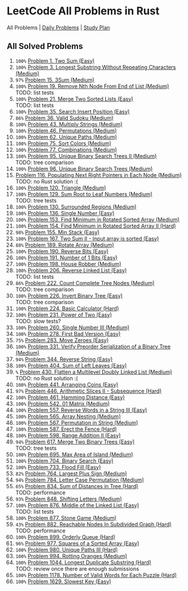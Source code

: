 LeetCode All Problems in Rust
=============================

All Problems | [Daily Problems](DAILY.md) | [Study Plan](STUDY_PLAN.md)

All Solved Problems
-------------------

1. `100%` [Problem 1. Two Sum (Easy)](problem_0001/)
2. `100%` [Problem 3. Longest Substring Without Repeating Characters (Medium)](problem_0003/)
3. `97%` [Problem 15. 3Sum (Medium)](problem_0015/)
4. `100%` [Problem 19. Remove Nth Node From End of List (Medium)](problem_0019/) \
    TODO: list tests
5. `100%` [Problem 21. Merge Two Sorted Lists (Easy)](problem_0021/) \
    TODO: list tests
6. `100%` [Problem 35. Search Insert Position (Easy)](problem_0035/)
7. `86%` [Problem 36. Valid Sudoku (Medium)](problem_0036/)
8. `100%` [Problem 43. Multiply Strings (Medium)](problem_0043/)
9. `100%` [Problem 46. Permutations (Medium)](problem_0046/)
10. `100%` [Problem 62. Unique Paths (Medium)](problem_0062/)
11. `100%` [Problem 75. Sort Colors (Medium)](problem_0075/)
12. `100%` [Problem 77. Combinations (Medium)](problem_0077/)
13. `100%` [Problem 95. Unique Binary Search Trees II (Medium)](problem_0095/) \
    TODO: tree comparison
14. `100%` [Problem 96. Unique Binary Search Trees (Medium)](problem_0096/)
15. [Problem 116. Populating Next Right Pointers in Each Node (Medium)](problem_0116/) \
    TODO: no Rust solution :(
16. `100%` [Problem 120. Triangle (Medium)](problem_0120/)
17. `100%` [Problem 129. Sum Root to Leaf Numbers (Medium)](problem_0129/) \
    TODO: tree tests
18. `100%` [Problem 130. Surrounded Regions (Medium)](problem_0130/)
19. `100%` [Problem 136. Single Number (Easy)](problem_0136/)
20. `100%` [Problem 153. Find Minimum in Rotated Sorted Array (Medium)](problem_0153/)
21. `100%` [Problem 154. Find Minimum in Rotated Sorted Array II (Hard)](problem_0154/)
22. `98%` [Problem 155. Min Stack (Easy)](problem_0155/)
23. `100%` [Problem 167. Two Sum II - Input array is sorted (Easy)](problem_0167/)
24. `88%` [Problem 189. Rotate Array (Medium)](problem_0189/)
25. `100%` [Problem 190. Reverse Bits (Easy)](problem_0190/)
26. `100%` [Problem 191. Number of 1 Bits (Easy)](problem_0191/)
27. `100%` [Problem 198. House Robber (Medium)](problem_0198/)
28. `100%` [Problem 206. Reverse Linked List (Easy)](problem_0206/) \
    TODO: list tests
29. `86%` [Problem 222. Count Complete Tree Nodes (Medium)](problem_0222/) \
    TODO: tree comparison
30. `100%` [Problem 226. Invert Binary Tree (Easy)](problem_0226/) \
    TODO: tree comparison
31. `100%` [Problem 224. Basic Calculator (Hard)](problem_0224/)
32. `100%` [Problem 231. Power of Two (Easy)](problem_0231/) \
    TODO: slow tests?
33. `100%` [Problem 260. Single Number III (Medium)](problem_0260/)
34. `100%` [Problem 278. First Bad Version (Easy)](problem_0278/)
35. `75%` [Problem 283. Move Zeroes (Easy)](problem_0283/)
36. `100%` [Problem 331. Verify Preorder Serialization of a Binary Tree (Medium)](problem_0331/)
37. `94%` [Problem 344. Reverse String (Easy)](problem_0344/)
38. `100%` [Problem 404. Sum of Left Leaves (Easy)](problem_0404/)
39. `%` [Problem 430. Flatten a Multilevel Doubly Linked List (Medium)](problem_0430/) \
    TODO: no Rust solution :(
40. `100%` [Problem 441. Arranging Coins (Easy)](problem_0441/)
41. `97%` [Problem 446. Arithmetic Slices II - Subsequence (Hard)](problem_0446/)
42. `100%` [Problem 461. Hamming Distance (Easy)](problem_0461/)
43. `100%` [Problem 542. 01 Matrix (Medium)](problem_0542/)
44. `100%` [Problem 557. Reverse Words in a String III (Easy)](problem_0557/)
45. `100%` [Problem 565. Array Nesting (Medium)](problem_0565/)
46. `100%` [Problem 567. Permutation in String (Medium)](problem_0567/)
47. `100%` [Problem 587. Erect the Fence (Hard)](problem_0587/)
48. `100%` [Problem 598. Range Addition II (Easy)](problem_0598/)
49. `94%` [Problem 617. Merge Two Binary Trees (Easy)](problem_0617/) \
    TODO: tree tests
50. `100%` [Problem 695. Max Area of Island (Medium)](problem_0695/)
51. `100%` [Problem 704. Binary Search (Easy)](problem_0704/)
52. `100%` [Problem 733. Flood Fill (Easy)](problem_0733/)
53. `82%` [Problem 764. Largest Plus Sign (Medium)](problem_0764/)
54. `94%` [Problem 784. Letter Case Permutation (Medium)](problem_0784/)
55. `65%` [Problem 834. Sum of Distances in Tree (Hard)](problem_0834/) \
    TODO: performance
56. `93%` [Problem 848. Shifting Letters (Medium)](problem_0848/)
57. `100%` [Problem 876. Middle of the Linked List (Easy)](problem_0876/) \
    TODO: list tests
58. `100%` [Problem 877. Stone Game (Medium)](problem_0877/)
59. `43%` [Problem 882. Reachable Nodes In Subdivided Graph (Hard)](problem_0882/) \
    TODO: performance
60. `100%` [Problem 899. Orderly Queue (Hard)](problem_0899/)
61. `96%` [Problem 977. Squares of a Sorted Array (Easy)](problem_0977/)
62. `100%` [Problem 980. Unique Paths III (Hard)](problem_0980/)
63. `100%` [Problem 994. Rotting Oranges (Medium)](problem_0994/)
64. `100%` [Problem 1044. Longest Duplicate Substring (Hard)](problem_1044/) \
    TODO: review once there are enough submissions
65. `100%` [Problem 1178. Number of Valid Words for Each Puzzle (Hard)](problem_1178/)
66. `100%` [Problem 1629. Slowest Key (Easy)](problem_1629/)
